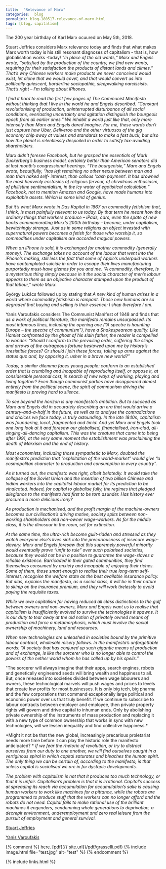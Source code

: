 ```yaml
---
title:  "Relevance of Marx"
categories:  blog
permalink: blog-180517-relevance-of-marx.html
tags: [blog, capitalism]
---
```


The 200 year birthday of Karl Marx ocuured on May 5th, 2018.

Stuart Jeffries considers Marx relevance today and finds that
what makes Marx worth today is his still resonant diagnoses of capitalism -
that is, how globalisation works -today!
*“In place of the old wants,” Marx and Engels wrote, “satisfied by the production of the country, we find new wants, requiring for their satisfaction the products of distant lands and climes.” That’s why Chinese workers make products we never conceived would exist, let alone that we would covet, and that would convert us into politically quiescent, borderline sociopathic, sleepwalking narcissists. That’s right – I’m talking about iPhones.*

*I find it hard to read the first few pages of The Communist Manifesto without thinking that I live in the world he and Engels described. “Constant revolutionising of production, uninterrupted disturbance of all social conditions, everlasting uncertainty and agitation distinguish the bourgeois epoch from all earlier ones.” We inhabit a world just like that, only more intensely than Marx and Engels dared imagine. For me, these words don’t just capture how Uber, Deliveroo and the other virtuosos of the gig economy chip away at values and standards to make a fast buck, but also how the planet is relentlessly despoiled in order to satisfy tax-avoiding shareholders.*

*Marx didn’t foresee Facebook, but he grasped the essentials of Mark Zuckerberg’s business model, certainly better than American senators did at last month’s congressional hearings. “The bourgeoisie,” Marx and Engels wrote, beautifully, “has left remaining no other nexus between man and man than naked self- interest, than callous ‘cash payment’. It has drowned the most heavenly ecstasies of religious fervour, of chivalrous enthusiasm, of philistine sentimentalism, in the icy water of egotistical calculation.” Facebook, not to mention Amazon and Google, have made humans into exploitable assets. Which is some kind of genius.*

*But it’s what Marx wrote in Das Kapital in 1867 on commodity fetishism that, I think, is most painfully relevant to us today. By that term he meant how the ordinary things that workers produce – iPads, cars, even the spate of new books commemorating Marx’s 200th birthday – become, under capitalism, bewitchingly strange. Just as in some religions an object invested with supernatural powers becomes a fetish for those who worship it, so commodities under capitalism are accorded magical powers.*

*When an iPhone is sold, it is exchanged for another commodity (generally money). The exchange takes no account of the labour that went into the iPhone’s making, still less the fact that some of Apple’s underpaid workers have contemplated suicide in order to escape their lives manufacturing purportedly must-have gizmos for you and me. “A commodity, therefore, is a mysterious thing simply because in it the social character of men’s labour appears to them as an objective character stamped upon the product of that labour,” wrote Marx.*

György Lukács followed up by stating that *A new kind of human arises in a world where commodity fetishism is rampant. Those new humans are so degraded that buying and selling is their essence: I shop therefore I am.*

Yanis Varoufakis considers The Communist Manifest of 1848 and finds that
*as a work of political literature, the manifesto remains unsurpassed. Its most infamous lines, including the opening one (“A spectre is haunting Europe – the spectre of communism”), have a Shakespearean quality. Like Hamlet confronted by the ghost of his slain father, the reader is compelled to wonder: “Should I conform to the prevailing order, suffering the slings and arrows of the outrageous fortune bestowed upon me by history’s irresistible forces? Or should I join these forces, taking up arms against the status quo and, by opposing it, usher in a brave new world?”*

*Today, a similar dilemma faces young people: conform to an established order that is crumbling and incapable of reproducing itself, or oppose it, at considerable personal cost, in search of new ways of working, playing and living together? Even though communist parties have disappeared almost entirely from the political scene, the spirit of communism driving the manifesto is proving hard to silence.*

*To see beyond the horizon is any manifesto’s ambition. But to succeed as Marx and Engels did in accurately describing an era that would arrive a century-and-a-half in the future, as well as to analyse the contradictions and choices we face today, is truly astounding. In the late 1840s, capitalism was foundering, local, fragmented and timid. And yet Marx and Engels took one long look at it and foresaw our globalised, financialised, iron-clad, all-singing-all-dancing capitalism. This was the creature that came into being after 1991, at the very same moment the establishment was proclaiming the death of Marxism and the end of history.*

*Most economists, including those sympathetic to Marx, doubted the manifesto’s prediction that “exploitation of the world-market” would give “a cosmopolitan character to production and consumption in every country”.*

*As it turned out, the manifesto was right, albeit belatedly. It would take the collapse of the Soviet Union and the insertion of two billion Chinese and Indian workers into the capitalist labour market for its prediction to be vindicated. Indeed, for capital to globalise fully, the regimes that pledged allegiance to the manifesto had first to be torn asunder. Has history ever procured a more delicious irony?*

*As production is mechanised, and the profit margin of the machine-owners becomes our civilisation’s driving motive, society splits between non-working shareholders and non-owner wage-workers. As for the middle class, it is the dinosaur in the room, set for extinction.*

*At the same time, the ultra-rich become guilt-ridden and stressed as they watch everyone else’s lives sink into the precariousness of insecure wage-slavery. Marx and Engels foresaw that this supremely powerful minority would eventually prove “unfit to rule” over such polarised societies, because they would not be in a position to guarantee the wage-slaves a reliable existence. Barricaded in their gated communities, they find themselves consumed by anxiety and incapable of enjoying their riches. Some of them, those smart enough to realise their true long-term self-interest, recognise the welfare state as the best available insurance policy. But alas, explains the manifesto, as a social class, it will be in their nature to skimp on the insurance premium, and they will work tirelessly to avoid paying the requisite taxes.*

*While we owe capitalism for having reduced all class distinctions to the gulf between owners and non-owners, Marx and Engels want us to realise that capitalism is insufficiently evolved to survive the technologies it spawns. It is our duty to tear away at the old notion of privately owned means of production and force a metamorphosis, which must involve the social ownership of machinery, land and resources.*

*When new technologies are unleashed in societies bound by the primitive labour contract, wholesale misery follows. In the manifesto’s unforgettable words: “A society that has conjured up such gigantic means of production and of exchange, is like the sorcerer who is no longer able to control the powers of the nether world whom he has called up by his spells.”*

"The sorcerer will always imagine that their apps, search engines, robots and genetically engineered seeds will bring wealth and happiness to all. But, once released into societies divided between wage labourers and owners, these technological marvels will push wages and prices to levels that create low profits for most businesses. It is only big tech, big pharma and the few corporations that command exceptionally large political and economic power over us that truly benefit. If we continue to subscribe to labour contracts between employer and employee, then private property rights will govern and drive capital to inhuman ends. Only by abolishing private ownership of the instruments of mass production and replacing it with a new type of common ownership that works in sync with new technologies, will we lessen inequality and find collective happiness.*

*Might it not be that the new global, increasingly precarious proletariat needs more time before it can play the historic role the manifesto anticipated? *
*If we fear the rhetoric of revolution, or try to distract ourselves from our duty to one another, we will find ourselves caught in a vertiginous spiral in which capital saturates and bleaches the human spirit. The only thing we can be certain of, according to the manifesto, is that unless capital is socialised we are in for dystopic developments.*

*The problem with capitalism is not that it produces too much technology, or that it is unfair. Capitalism’s problem is that it is irrational. Capital’s success at spreading its reach via accumulation for accumulation’s sake is causing human workers to work like machines for a pittance, while the robots are programmed to produce stuff that the workers can no longer afford and the robots do not need. Capital fails to make rational use of the brilliant machines it engenders, condemning whole generations to deprivation, a decrepit environment, underemployment and zero real leisure from the pursuit of employment and general survival.*


[Stuart Jeffries](https://www.theguardian.com/commentisfree/2018/may/05/karl-marx-200th-birthday-communist-manifesto-revolutionary)

[Yanis Varoufakis](https://www.theguardian.com/news/2018/apr/20/yanis-varoufakis-marx-crisis-communist-manifesto)


{% comment %}
[here.](/minskycode.html)
[pdf]({{ site.url}}/pdf/grasselli.pdf)
{% include image.html file="test.jpg" alt="test"  %}
{% endcomment %}

{% include links.html %}
